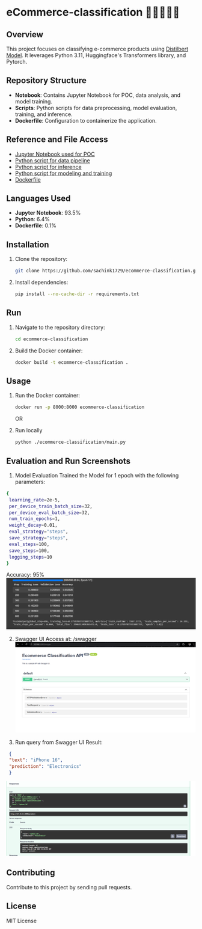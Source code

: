 # eCommerce-classification 👖👕🤳📱👞

## Overview
This project focuses on classifying e-commerce products using [Distilbert Model](https://huggingface.co/distilbert/distilbert-base-uncased). It leverages Python 3.11, Huggingface's Transformers library, and Pytorch.

## Repository Structure
- **Notebook**: Contains Jupyter Notebook for POC, data analysis, and model training.
- **Scripts**: Python scripts for data preprocessing, model evaluation, training, and inference.
- **Dockerfile**: Configuration to containerize the application.

## Reference and File Access
- [Jupyter Notebook used for POC](https://github.com/sachink1729/ecommerce-classification/blob/main/src/abinbev_assignment_classification_colab.ipynb)
- [Python script for data pipeline](https://github.com/sachink1729/ecommerce-classification/blob/main/src/data_pipeline.py)
- [Python script for inference](https://github.com/sachink1729/ecommerce-classification/blob/main/src/inference.py)
- [Python script for modeling and training](https://github.com/sachink1729/ecommerce-classification/blob/main/src/modelling_and_train.py)
- [Dockerfile](https://github.com/sachink1729/ecommerce-classification/blob/main/Dockerfile)

## Languages Used
- **Jupyter Notebook**: 93.5%
- **Python**: 6.4%
- **Dockerfile**: 0.1%

## Installation
1. Clone the repository:
   ```bash
   git clone https://github.com/sachink1729/ecommerce-classification.git
   ```

2. Install dependencies:
   ```bash
   pip install --no-cache-dir -r requirements.txt
   ```

## Run
1. Navigate to the repository directory:
   ```bash
   cd ecommerce-classification
   ```
2. Build the Docker container:
   ```bash
   docker build -t ecommerce-classification .
   ```

## Usage
1. Run the Docker container:
   ```bash
   docker run -p 8000:8000 ecommerce-classification
   ```

   OR

2. Run locally
   ```bash
   python ./ecommerce-classification/main.py
   ```

## Evaluation and Run Screenshots
1. Model Evaluation
Trained the Model for 1 epoch with the following parameters:
```bash
{
 learning_rate=2e-5,
 per_device_train_batch_size=32,
 per_device_eval_batch_size=32,
 num_train_epochs=1,
 weight_decay=0.01,
 eval_strategy="steps",
 save_strategy="steps",
 eval_steps=100,
 save_steps=100,
 logging_steps=10
}
```
Accuracy: 95%
![](https://github.com/sachink1729/ecommerce-classification/blob/main/screenshots/test_eval_result.png)

2. Swagger UI
Access at: /swagger
![](https://github.com/sachink1729/ecommerce-classification/blob/main/screenshots/swagger%20api%20ui.png)

3. Run query from Swagger UI
Result:
```json
 {
 "text": "iPhone 16",
 "prediction": "Electronics"
 }
```
![](https://github.com/sachink1729/ecommerce-classification/blob/main/screenshots/run%20query%20from%20swagger.png)


## Contributing
Contribute to this project by sending pull requests.

## License
MIT License
